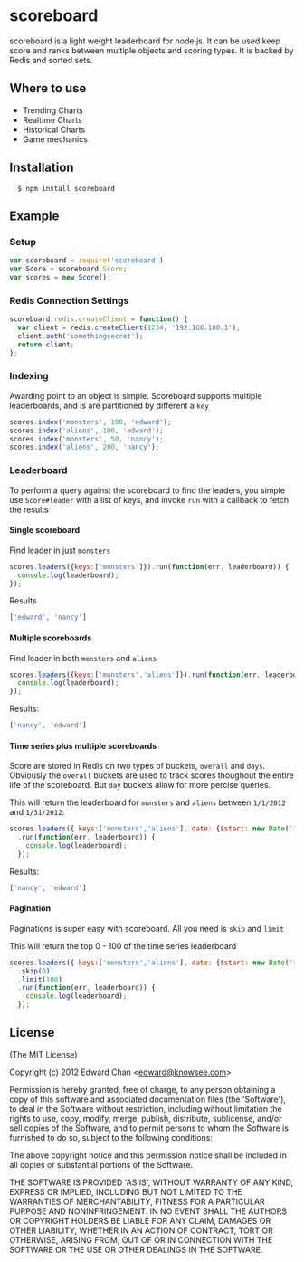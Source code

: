 # scoreboard

  scoreboard is a light weight leaderboard for node.js.  It can be used keep score and ranks between multiple objects and scoring types. It is backed by Redis and sorted sets.

## Where to use
* Trending Charts
* Realtime Charts
* Historical Charts
* Game mechanics

## Installation

      $ npm install scoreboard

## Example

### Setup
```js    
var scoreboard = require('scoreboard')
var Score = scoreboard.Score;
var scores = new Score();
````

### Redis Connection Settings
```javascript
scoreboard.redis.createClient = function() {
  var client = redis.createClient(1234, '192.168.100.1');
  client.auth('somethingsecret');
  return client;
};
```

### Indexing
 Awarding point to an object is simple. Scoreboard supports multiple leaderboards, and is are partitioned by different a `key`

```js
scores.index('monsters', 100, 'edward');
scores.index('aliens', 100, 'edward');
scores.index('monsters', 50, 'nancy');
scores.index('aliens', 200, 'nancy');
```

### Leaderboard
 To perform a query against the scoreboard to find the leaders, you simple use `Score#leader` with a list of keys, and invoke `run` with a callback to fetch the results

#### Single scoreboard

 Find leader in just `monsters`

```js
scores.leaders({keys:['monsters']}).run(function(err, leaderboard)) {
  console.log(leaderboard);
});
```

 Results

```js
['edward', 'nancy']
```

#### Multiple scoreboards

 Find leader in both `monsters` and `aliens`

```js
scores.leaders({keys:['monsters','aliens']}).run(function(err, leaderboard)) {
  console.log(leaderboard);
});
```

 Results:

```js
['nancy', 'edward']
```

#### Time series plus multiple scoreboards

 Score are stored in Redis on two types of buckets, `overall` and `days`.  Obviously the `overall` buckets are used to track scores thoughout the entire life of the scoreboard.  But `day` buckets allow for more percise queries. 
 
This will return the leaderboard for `monsters` and `aliens` between `1/1/2012` and `1/31/2012`:

```js
scores.leaders({ keys:['monsters','aliens'], date: {$start: new Date('1/1/2012'), $end: new Date('1/31/2012') } })
  .run(function(err, leaderboard)) {
    console.log(leaderboard);
  });
``` 

 Results:

```js
['nancy', 'edward']
```

#### Pagination

 Paginations is super easy with scoreboard.  All you need is `skip` and `limit`

 This will return the top 0 - 100 of the time series leaderboard

```js
scores.leaders({ keys:['monsters','aliens'], date: {$start: new Date('1/1/2012'), $end: new Date('1/31/2012') } })
  .skip(0)
  .limit(100)
  .run(function(err, leaderboard)) {
    console.log(leaderboard);
  });
``` 


## License 

(The MIT License)

Copyright (c) 2012 Edward Chan &lt;edward@knowsee.com&gt;

Permission is hereby granted, free of charge, to any person obtaining
a copy of this software and associated documentation files (the
'Software'), to deal in the Software without restriction, including
without limitation the rights to use, copy, modify, merge, publish,
distribute, sublicense, and/or sell copies of the Software, and to
permit persons to whom the Software is furnished to do so, subject to
the following conditions:

The above copyright notice and this permission notice shall be
included in all copies or substantial portions of the Software.

THE SOFTWARE IS PROVIDED 'AS IS', WITHOUT WARRANTY OF ANY KIND,
EXPRESS OR IMPLIED, INCLUDING BUT NOT LIMITED TO THE WARRANTIES OF
MERCHANTABILITY, FITNESS FOR A PARTICULAR PURPOSE AND NONINFRINGEMENT.
IN NO EVENT SHALL THE AUTHORS OR COPYRIGHT HOLDERS BE LIABLE FOR ANY
CLAIM, DAMAGES OR OTHER LIABILITY, WHETHER IN AN ACTION OF CONTRACT,
TORT OR OTHERWISE, ARISING FROM, OUT OF OR IN CONNECTION WITH THE
SOFTWARE OR THE USE OR OTHER DEALINGS IN THE SOFTWARE.